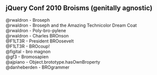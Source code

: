 jQuery Conf 2010 Broisms (genitally agnostic)
---------------------------------------------

@rwaldron 	- Broseph<br>
@rwaldron 	- Broseph and the Amazing Technicolor Dream Coat<br>
@rwaldron 	- Poly-bro-pylene<br>
@rwaldron 	- Charles BROnson<br>
@F1LT3R 	- President BROosevelt<br>
@F1LT3R 	- BROcoup!<br>
@figital	- bro magnon<br>
@gf3  - Bromosapien<br>
@ajpiano  - Object.brototype.hasOwnBroperty<br>
@danheberden - BROgrammer
